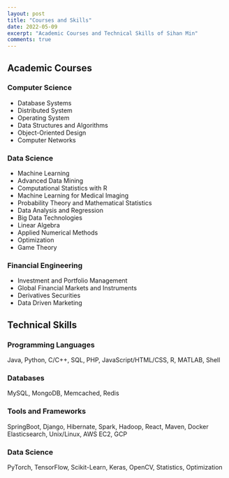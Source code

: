 ```yaml
---
layout: post
title: "Courses and Skills"
date: 2022-05-09
excerpt: "Academic Courses and Technical Skills of Sihan Min"
comments: true
---
```

## Academic Courses
### Computer Science
* Database Systems 
* Distributed System 
* Operating System 
* Data Structures and Algorithms 
* Object-Oriented Design 
* Computer Networks

### Data Science
* Machine Learning 
* Advanced Data Mining
* Computational Statistics with R 
* Machine Learning for Medical Imaging
* Probability Theory and Mathematical Statistics
* Data Analysis and Regression
* Big Data Technologies
* Linear Algebra
* Applied Numerical Methods
* Optimization
* Game Theory

### Financial Engineering
* Investment and Portfolio Management
* Global Financial Markets and Instruments
* Derivatives Securities
* Data Driven Marketing

## Technical Skills
### Programming Languages
Java, Python, C/C++, SQL, PHP, JavaScript/HTML/CSS, R, MATLAB, Shell

### Databases
MySQL, MongoDB, Memcached, Redis

### Tools and Frameworks
SpringBoot, Django, Hibernate, Spark, Hadoop, React, Maven, Docker Elasticsearch, Unix/Linux, AWS EC2, GCP

### Data Science
PyTorch, TensorFlow, Scikit-Learn, Keras, OpenCV, Statistics, Optimization
